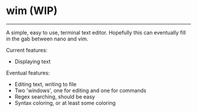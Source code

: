 # wim (WIP)

---

A simple, easy to use, terminal text editor. Hopefully this can eventually fill in the gab between nano and vim.

Current features:
* Displaying text

Eventual features:
* Editing text, writing to file
* Two 'windows', one for editing and one for commands
* Regex searching, should be easy
* Syntax coloring, or at least some coloring
